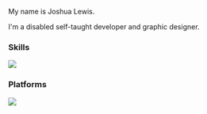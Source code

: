 My name is Joshua Lewis.

I'm a disabled self-taught developer and graphic designer.

### Skills
[![][Skills]][Icons]

### Platforms
[![][Platforms]][Icons]

[Icons]: https://skillicons.dev
[Skills]: https://skillicons.dev/icons?i=js,html,css,python,java,go,c#
[Platforms]: https://skillicons.dev/icons?i=windows,linux,debian,mint



<!--
**Darkwater409/Darkwater409** is a ✨ _special_ ✨ repository because its `README.md` (this file) appears on your GitHub profile.

Here are some ideas to get you started:

- 🔭 I’m currently working on ...
- 🌱 I’m currently learning ...
- 👯 I’m looking to collaborate on ...
- 🤔 I’m looking for help with ...
- 💬 Ask me about ...
- 📫 How to reach me: ...
- 😄 Pronouns: ...
- ⚡ Fun fact: ...
-->

